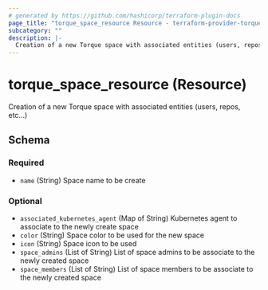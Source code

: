 ```yaml
---
# generated by https://github.com/hashicorp/terraform-plugin-docs
page_title: "torque_space_resource Resource - terraform-provider-torque"
subcategory: ""
description: |-
  Creation of a new Torque space with associated entities (users, repos, etc...)
---
```


# torque_space_resource (Resource)

Creation of a new Torque space with associated entities (users, repos, etc...)



<!-- schema generated by tfplugindocs -->
## Schema

### Required

- `name` (String) Space name to be create

### Optional

- `associated_kubernetes_agent` (Map of String) Kubernetes agent to associate to the newly create space
- `color` (String) Space color to be used for the new space
- `icon` (String) Space icon to be used
- `space_admins` (List of String) List of space admins to be associate to the newly created space
- `space_members` (List of String) List of space members to be associate to the newly created space

